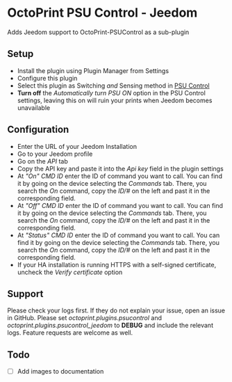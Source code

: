 # OctoPrint PSU Control - Jeedom
Adds Jeedom support to OctoPrint-PSUControl as a sub-plugin

## Setup
- Install the plugin using Plugin Manager from Settings
- Configure this plugin
- Select this plugin as Switching *and* Sensing method in [PSU Control](https://github.com/kantlivelong/OctoPrint-PSUControl)
- **Turn off** the *Automatically turn PSU ON* option in the PSU Control settings, leaving this on will ruin your prints when Jeedom becomes unavailable

## Configuration
* Enter the URL of your Jeedom Installation
* Go to your Jeedom profile
* Go on the *API* tab
* Copy the API key and paste it into the *Api key* field in the plugin settings
* At *"On" CMD ID* enter the ID of command you want to call. You can find it by going on the device selecting the *Commands* tab. There, you search the *On* command, copy the *ID/#* on the left and past it in the corresponding field.
* At *"Off" CMD ID* enter the ID of command you want to call. You can find it by going on the device selecting the *Commands* tab. There, you search the *On* command, copy the *ID/#* on the left and past it in the corresponding field.
* At *"Status" CMD ID* enter the ID of command you want to call. You can find it by going on the device selecting the *Commands* tab. There, you search the *On* command, copy the *ID/#* on the left and past it in the corresponding field.
* If your HA installation is running HTTPS with a self-signed certificate, uncheck the *Verify certificate* option

## Support
Please check your logs first. If they do not explain your issue, open an issue in GitHub. Please set *octoprint.plugins.psucontrol* and *octoprint.plugins.psucontrol_jeedom* to **DEBUG** and include the relevant logs. Feature requests are welcome as well.

## Todo
- [ ] Add images to documentation